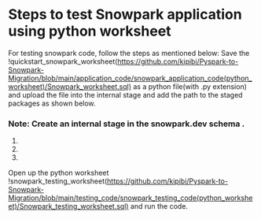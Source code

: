 # Steps to test Snowpark application using python worksheet

For testing snowpark code, follow the steps as mentioned below: 
Save the  !quickstart_snowpark_worksheet(https://github.com/kipibi/Pyspark-to-Snowpark-Migration/blob/main/application_code/snowpark_application_code(python_worksheet)/Snowpark_worksheet.sql) as a python file(with .py extension) and upload the file into the internal stage and add the path to the staged packages as shown below.

### Note: Create an internal stage in the snowpark.dev schema .

1. 

2.

3.


Open up the python worksheet  !snowpark_testing_worksheet(https://github.com/kipibi/Pyspark-to-Snowpark-Migration/blob/main/testing_code/snowpark_testing_code(python_worksheet)/Snowpark_testing_worksheet.sql) and run the code.
